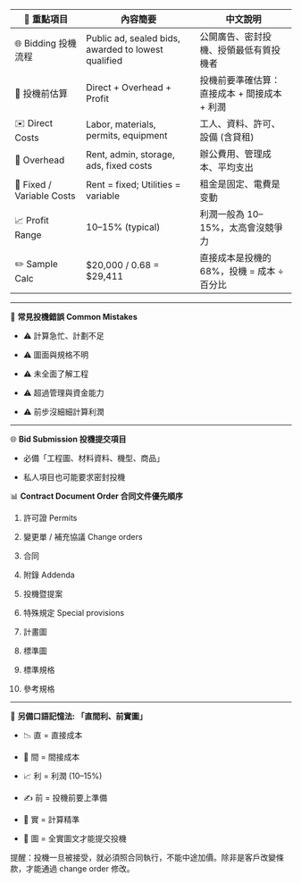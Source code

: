 

| 🌟 重點項目                   | 內容簡要                                                | 中文說明                      |
| ------------------------- | --------------------------------------------------- | ------------------------- |
| 🌐 Bidding 投機流程           | Public ad, sealed bids, awarded to lowest qualified | 公開廣告、密封投機、授領最低有質投機者       |
| 💼 投機前估算                  | Direct + Overhead + Profit                          | 投機前要準確估算：直接成本 + 間接成本 + 利潤 |
| ✉️ Direct Costs           | Labor, materials, permits, equipment                | 工人、資料、許可、設備 (含貸租)         |
| 📄 Overhead               | Rent, admin, storage, ads, fixed costs              | 辦公費用、管理成本、平均支出            |
| 🤝 Fixed / Variable Costs | Rent = fixed; Utilities = variable                  | 租金是固定、電費是变動               |
| 📈 Profit Range           | 10–15% (typical)                                    | 利潤一般為 10–15%，太高會沒競爭力      |
| ✏️ Sample Calc            | $20,000 / 0.68 = $29,411                            | 直接成本是投機的68%，投機 = 成本 ÷ 百分比 |

---

🚫 **常見投機錯誤 Common Mistakes**

- ⚠️ 計算急忙、計劃不足
    
- ⚠️ 圖面與規格不明
    
- ⚠️ 未全面了解工程
    
- ⚠️ 超過管理與資金能力
    
- ⚠️ 前步沒細細計算利潤
    

---

🌐 **Bid Submission 投機提交項目**

- 必備「工程圖、材料資料、機型、商品」
    
- 私人項目也可能要求密封投機
    

📊 **Contract Document Order 合同文件優先順序**

1. 許可證 Permits
    
2. 變更單 / 補充協議 Change orders
    
3. 合同
    
4. 附錄 Addenda
    
5. 投機暨提案
    
6. 特殊規定 Special provisions
    
7. 計畫圖
    
8. 標準圖
    
9. 標準規格
    
10. 參考規格
    

---

🧠 **另備口語記憶法: 「直間利、前實圖」**

- 📉 直 = 直接成本
    
- 📝 間 = 間接成本
    
- 📈 利 = 利潤 (10–15%)
    
- ✍️ 前 = 投機前要上準備
    
- 📏 實 = 計算精準
    
- 📍 圖 = 全實圖文才能提交投機
    

提醒：投機一旦被接受，就必須照合同執行，不能中途加價。除非是客戶改變條款，才能通過 change order 修改。